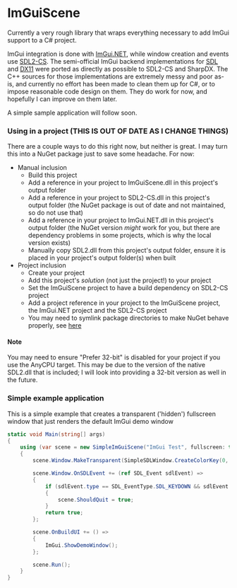 # ImGuiScene
Currently a very rough library that wraps everything necessary to add ImGui support to a C# project.

ImGui integration is done with [ImGui.NET](https://github.com/mellinoe/ImGui.NET), while window creation and events use [SDL2-CS](https://github.com/flibitijibibo/SDL2-CS).  The semi-official ImGui backend implementations for [SDL](https://github.com/ocornut/imgui/blob/master/examples/imgui_impl_sdl.cpp) and [DX11](https://github.com/ocornut/imgui/blob/master/examples/imgui_impl_dx11.cpp) were ported as directly as possible to SDL2-CS and SharpDX.  The C++ sources for those implementations are extremely messy and poor as-is, and currently no effort has been made to clean them up for C#, or to impose reasonable code design on them.  They do work for now, and hopefully I can improve on them later.

A simple sample application will follow soon.


### Using in a project (THIS IS OUT OF DATE AS I CHANGE THINGS)
There are a couple ways to do this right now, but neither is great.  I may turn this into a NuGet package just to save some headache.  For now:
* Manual inclusion
  * Build this project
  * Add a reference in your project to ImGuiScene.dll in this project's output folder
  * Add a reference in your project to SDL2-CS.dll in this project's output folder (the NuGet package is out of date and not maintained, so do not use that)
  * Add a reference in your project to ImGui.NET.dll in this project's output folder (the NuGet version _might_ work for you, but there are dependency problems in some projects, which is why the local version exists)
  * Manually copy SDL2.dll from this project's output folder, ensure it is placed in your project's output folder(s) when built
* Project inclusion
  * Create your project
  * Add this project's _solution_ (not just the project!) to your project
  * Set the ImGuiScene project to have a build dependency on SDL2-CS project
  * Add a project reference in your project to the ImGuiScene project, the ImGui.NET project and the SDL2-CS project
  * You may need to symlink package directories to make NuGet behave properly, see [here](https://stackoverflow.com/a/43923071)

#### Note
You may need to ensure "Prefer 32-bit" is disabled for your project if you use the AnyCPU target.  This may be due to the version of the native SDL2.dll that is included; I will look into providing a 32-bit version as well in the future.


### Simple example application
This is a simple example that creates a transparent ('hidden') fullscreen window that just renders the default ImGui demo window
```csharp
static void Main(string[] args)
{
    using (var scene = new SimpleImGuiScene("ImGui Test", fullscreen: true))
    {
        scene.Window.MakeTransparent(SimpleSDLWindow.CreateColorKey(0, 0, 0));

        scene.Window.OnSDLEvent += (ref SDL_Event sdlEvent) =>
        {
            if (sdlEvent.type == SDL_EventType.SDL_KEYDOWN && sdlEvent.key.keysym.scancode == SDL_Scancode.SDL_SCANCODE_ESCAPE)
            {
                scene.ShouldQuit = true;
            }
            return true;
        };

        scene.OnBuildUI += () =>
        {
            ImGui.ShowDemoWindow();
        };

        scene.Run();
    }
}
```
